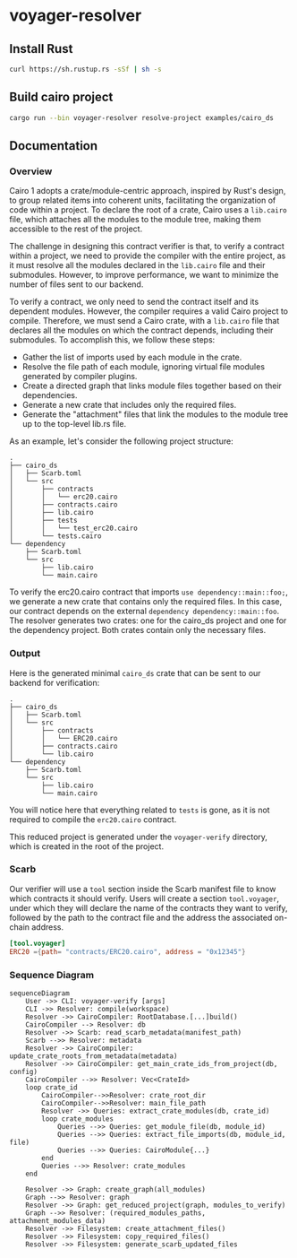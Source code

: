 # voyager-resolver

## Install Rust

```bash
curl https://sh.rustup.rs -sSf | sh -s
```

## Build cairo project

```bash
cargo run --bin voyager-resolver resolve-project examples/cairo_ds
```

## Documentation

### Overview

Cairo 1 adopts a crate/module-centric approach, inspired by Rust's design, to group related items into coherent units, facilitating the organization of code within a project. To declare the root of a crate, Cairo uses a `lib.cairo` file, which attaches all the modules to the module tree, making them accessible to the rest of the project.

The challenge in designing this contract verifier is that, to verify a contract within a project, we need to provide the compiler with the entire project, as it must resolve all the modules declared in the `lib.cairo` file and their submodules. However, to improve performance, we want to minimize the number of files sent to our backend.

To verify a contract, we only need to send the contract itself and its dependent modules. However, the compiler requires a valid Cairo project to compile. Therefore, we must send a Cairo crate, with a `lib.cairo` file that declares all the modules on which the contract depends, including their submodules. To accomplish this, we follow these steps:

- Gather the list of imports used by each module in the crate.
- Resolve the file path of each module, ignoring virtual file modules generated by compiler plugins.
- Create a directed graph that links module files together based on their dependencies.
- Generate a new crate that includes only the required files.
- Generate the "attachment" files that link the modules to the module tree up to the top-level lib.rs file.

As an example, let's consider the following project structure:

```
.
├── cairo_ds
│   ├── Scarb.toml
│   └── src
│       ├── contracts
│       │   └── erc20.cairo
│       ├── contracts.cairo
│       ├── lib.cairo
│       ├── tests
│       │   └── test_erc20.cairo
│       └── tests.cairo
└── dependency
    ├── Scarb.toml
    └── src
        ├── lib.cairo
        └── main.cairo

```

To verify the erc20.cairo contract that imports `use dependency::main::foo;`, we generate a new crate that contains only the required files.
In this case, our contract depends on the external `dependency dependency::main::foo`. The resolver generates two crates: one for the cairo_ds project and one for the dependency project. Both crates contain only the necessary files.

### Output

Here is the generated minimal `cairo_ds` crate that can be sent to our backend for verification:

```
.
├── cairo_ds
│   ├── Scarb.toml
│   └── src
│       ├── contracts
│       │   └── ERC20.cairo
│       ├── contracts.cairo
│       └── lib.cairo
└── dependency
    ├── Scarb.toml
    └── src
        ├── lib.cairo
        └── main.cairo
```

You will notice here that everything related to `tests` is gone, as it is not required to compile the `erc20.cairo` contract.

This reduced project is generated under the `voyager-verify` directory, which is created in the root of the project.

### Scarb

Our verifier will use a `tool` section inside the Scarb manifest file to know which contracts it should verify.
Users will create a section `tool.voyager`, under which they will declare the name of the contracts they want
to verify, followed by the path to the contract file and the address the associated on-chain address.

```toml
[tool.voyager]
ERC20 ={path= "contracts/ERC20.cairo", address = "0x12345"}
```

### Sequence Diagram

```mermaid
sequenceDiagram
    User ->> CLI: voyager-verify [args]
    CLI ->> Resolver: compile(workspace)
    Resolver ->> CairoCompiler: RootDatabase.[...]build()
    CairoCompiler --> Resolver: db
    Resolver ->> Scarb: read_scarb_metadata(manifest_path)
    Scarb -->> Resolver: metadata
    Resolver ->> CairoCompiler: update_crate_roots_from_metadata(metadata)
    Resolver ->> CairoCompiler: get_main_crate_ids_from_project(db, config)
    CairoCompiler -->> Resolver: Vec<CrateId>
    loop crate_id
        CairoCompiler-->>Resolver: crate_root_dir
        CairoCompiler-->>Resolver: main_file_path
        Resolver ->> Queries: extract_crate_modules(db, crate_id)
        loop crate_modules
            Queries -->> Queries: get_module_file(db, module_id)
            Queries -->> Queries: extract_file_imports(db, module_id, file)
            Queries -->> Queries: CairoModule{...}
        end
        Queries -->> Resolver: crate_modules
    end

    Resolver ->> Graph: create_graph(all_modules)
    Graph -->> Resolver: graph
    Resolver ->> Graph: get_reduced_project(graph, modules_to_verify)
    Graph -->> Resolver: (required_modules_paths, attachment_modules_data)
    Resolver ->> Filesystem: create_attachment_files()
    Resolver ->> Filesystem: copy_required_files()
    Resolver ->> Filesystem: generate_scarb_updated_files
```
